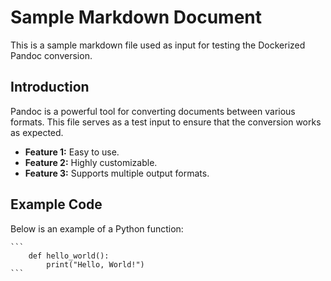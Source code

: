 # Sample Markdown Document

This is a sample markdown file used as input for testing the Dockerized Pandoc conversion.

## Introduction

Pandoc is a powerful tool for converting documents between various formats. This file serves as a test input to ensure that the conversion works as expected.

- **Feature 1:** Easy to use.
- **Feature 2:** Highly customizable.
- **Feature 3:** Supports multiple output formats.

## Example Code

Below is an example of a Python function:

    ```
        def hello_world():
            print("Hello, World!")
    ```